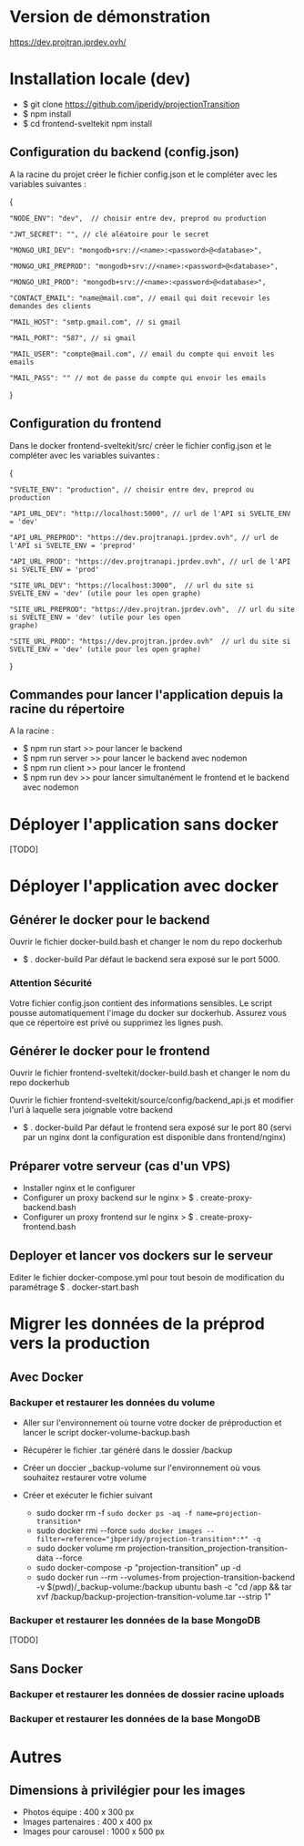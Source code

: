 # Version de démonstration

https://dev.projtran.jprdev.ovh/

# Installation locale (dev)

- $ git clone https://github.com/jperidy/projectionTransition
- $ npm install
- $ cd frontend-sveltekit npm install

## Configuration du backend (config.json)
A la racine du projet créer le fichier config.json et le compléter avec les variables suivantes :  

{

    "NODE_ENV": "dev",  // choisir entre dev, preprod ou production
    
    "JWT_SECRET": "", // clé aléatoire pour le secret
    
    "MONGO_URI_DEV": "mongodb+srv://<name>:<password>@<database>",
    
    "MONGO_URI_PREPROD": "mongodb+srv://<name>:<password>@<database>",
    
    "MONGO_URI_PROD": "mongodb+srv://<name>:<password>@<database>",
    
    "CONTACT_EMAIL": "name@mail.com", // email qui doit recevoir les demandes des clients
    
    "MAIL_HOST": "smtp.gmail.com", // si gmail
    
    "MAIL_PORT": "587", // si gmail
    
    "MAIL_USER": "compte@mail.com", // email du compte qui envoit les emails
    
    "MAIL_PASS": "" // mot de passe du compte qui envoir les emails

}

## Configuration du frontend
Dans le docker frontend-sveltekit/src/ créer le fichier config.json et le compléter avec les variables suivantes :

{

    "SVELTE_ENV": "production", // choisir entre dev, preprod ou production

    "API_URL_DEV": "http://localhost:5000", // url de l'API si SVELTE_ENV = 'dev'

    "API_URL_PREPROD": "https://dev.projtranapi.jprdev.ovh", // url de l'API si SVELTE_ENV = 'preprod'

    "API_URL_PROD": "https://dev.projtranapi.jprdev.ovh", // url de l'API si SVELTE_ENV = 'prod'

    "SITE_URL_DEV": "https://localhost:3000",  // url du site si SVELTE_ENV = 'dev' (utile pour les open graphe)

    "SITE_URL_PREPROD": "https://dev.projtran.jprdev.ovh",  // url du site si SVELTE_ENV = 'dev' (utile pour les open 
    graphe)

    "SITE_URL_PROD": "https://dev.projtran.jprdev.ovh"  // url du site si SVELTE_ENV = 'dev' (utile pour les open graphe)

}

## Commandes pour lancer l'application depuis la racine du répertoire
A la racine :
- $ npm run start >> pour lancer le backend
- $ npm run server >> pour lancer le backend avec nodemon
- $ npm run client >> pour lancer le frontend
- $ npm run dev >> pour lancer simultanément le frontend et le backend avec nodemon

# Déployer l'application sans docker

[TODO]

# Déployer l'application avec docker

## Générer le docker pour le backend
Ouvrir le fichier docker-build.bash et changer le nom du repo dockerhub
- $ . docker-build <version>
Par défaut le backend sera exposé sur le port 5000.
### Attention Sécurité
Votre fichier config.json contient des informations sensibles. Le script pousse automatiquement l'image du docker sur dockerhub. Assurez vous que ce répertoire est privé ou supprimez les lignes push.

## Générer le docker pour le frontend
Ouvrir le fichier frontend-sveltekit/docker-build.bash et changer le nom du repo dockerhub

Ouvrir le fichier frontend-sveltekit/source/config/backend_api.js et modifier l'url à laquelle sera joignable votre backend
- $ . docker-build <version>
Par défaut le frontend sera exposé sur le port 80 (servi par un nginx dont la configuration est disponible dans frontend/nginx)

## Préparer votre serveur (cas d'un VPS)
- Installer nginx et le configurer
- Configurer un proxy backend sur le nginx > $ . create-proxy-backend.bash <domain> <port>
- Configurer un proxy frontend sur le nginx > $ . create-proxy-frontend.bash <domain> <port>

## Deployer et lancer vos dockers sur le serveur
Editer le fichier docker-compose.yml pour tout besoin de modification du paramétrage
$ . docker-start.bash

# Migrer les données de la préprod vers la production

## Avec Docker
### Backuper et restaurer les données du volume
- Aller sur l'environnement où tourne votre docker de préproduction et lancer le script docker-volume-backup.bash
- Récupérer le fichier .tar généré dans le dossier /backup
- Créer un doccier _backup-volume sur l'environnement où vous souhaitez restaurer votre volume
- Créer et exécuter le fichier suivant

    - sudo docker rm -f `sudo docker ps -aq -f name=projection-transition*`
    - sudo docker rmi --force `sudo docker images --filter=reference="jbperidy/projection-transition*:*" -q`
    - sudo docker volume rm projection-transition_projection-transition-data --force
    - sudo docker-compose -p "projection-transition" up -d
    - sudo docker run --rm --volumes-from projection-transition-backend -v $(pwd)/_backup-volume:/backup ubuntu bash -c "cd /app && tar xvf /backup/backup-projection-transition-volume.tar --strip 1"

### Backuper et restaurer les données de la base MongoDB
[TODO]

## Sans Docker
### Backuper et restaurer les données de dossier racine uploads
### Backuper et restaurer les données de la base MongoDB

# Autres

## Dimensions à privilégier pour les images
- Photos équipe : 400 x 300 px
- Images partenaires : 400 x 400 px
- Images pour carousel : 1000 x 500 px